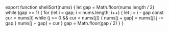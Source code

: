 export function shellSort(nums) {
  let gap = Math.floor(nums.length / 2)
  while (gap >= 1) {
    for (let i = gap; i < nums.length; i++) {
      let j = i - gap
      const cur = nums[i]
      while (j >= 0 && cur < nums[j]) {
        nums[j + gap] = nums[j]
        j -= gap
      }
      nums[j + gap] = cur
    }
    gap = Math.floor(gap / 2)
  }
}
